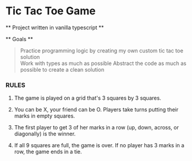 # Tic Tac Toe Game

** Project written in vanilla typescript **

** Goals **
> Practice programming logic by creating my own custom tic tac toe solution  
> Work with types as much as possible
> Abstract the code as much as possible to create a clean solution

### RULES ###

1. The game is played on a grid that's 3 squares by 3 squares.

2. You can be X, your friend can be O. Players take turns putting their marks in empty squares.

3. The first player to get 3 of her marks in a row (up, down, across, or diagonally) is the winner.

4. If all 9 squares are full, the game is over. If no player has 3 marks in a row, the game ends in a tie. 
